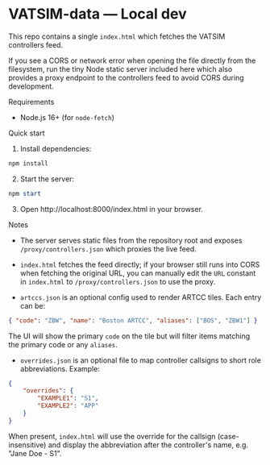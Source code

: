 # VATSIM-data — Local dev

This repo contains a single `index.html` which fetches the VATSIM controllers feed.

If you see a CORS or network error when opening the file directly from the filesystem, run the tiny Node static server included here which also provides a proxy endpoint to the controllers feed to avoid CORS during development.

Requirements
- Node.js 16+ (for `node-fetch`)

Quick start

1. Install dependencies:

```powershell
npm install
```

2. Start the server:

```powershell
npm start
```

3. Open http://localhost:8000/index.html in your browser.

Notes
- The server serves static files from the repository root and exposes `/proxy/controllers.json` which proxies the live feed.
- `index.html` fetches the feed directly; if your browser still runs into CORS when fetching the original URL, you can manually edit the `URL` constant in `index.html` to `/proxy/controllers.json` to use the proxy.

- `artccs.json` is an optional config used to render ARTCC tiles. Each entry can be:

```json
{ "code": "ZBW", "name": "Boston ARTCC", "aliases": ["BOS", "ZBW1"] }
```

The UI will show the primary `code` on the tile but will filter items matching the primary code or any `aliases`.

- `overrides.json` is an optional file to map controller callsigns to short role abbreviations. Example:

```json
{
	"overrides": {
		"EXAMPLE1": "S1",
		"EXAMPLE2": "APP"
	}
}
```

When present, `index.html` will use the override for the callsign (case-insensitive) and display the abbreviation after the controller's name, e.g. "Jane Doe - S1".
